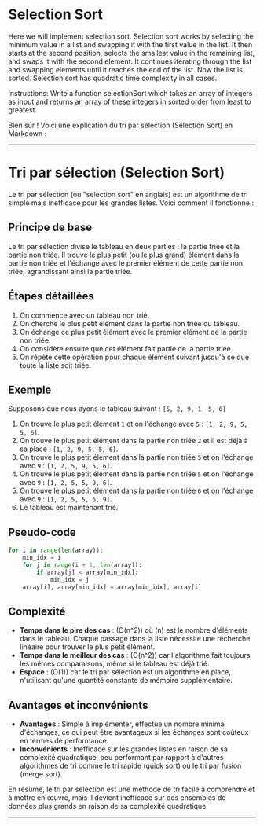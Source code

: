 # Selection Sort

Here we will implement selection sort. Selection sort works by selecting the minimum value in a list and swapping it with the first value in the list. It then starts at the second position, selects the smallest value in the remaining list, and swaps it with the second element. It continues iterating through the list and swapping elements until it reaches the end of the list. Now the list is sorted. Selection sort has quadratic time complexity in all cases.

Instructions: Write a function selectionSort which takes an array of integers as input and returns an array of these integers in sorted order from least to greatest.

Bien sûr ! Voici une explication du tri par sélection (Selection Sort) en Markdown :

---

# Tri par sélection (Selection Sort)

Le tri par sélection (ou "selection sort" en anglais) est un algorithme de tri simple mais inefficace pour les grandes listes. Voici comment il fonctionne :

## Principe de base

Le tri par sélection divise le tableau en deux parties : la partie triée et la partie non triée. Il trouve le plus petit (ou le plus grand) élément dans la partie non triée et l'échange avec le premier élément de cette partie non triée, agrandissant ainsi la partie triée.

## Étapes détaillées

1. On commence avec un tableau non trié.
2. On cherche le plus petit élément dans la partie non triée du tableau.
3. On échange ce plus petit élément avec le premier élément de la partie non triée.
4. On considère ensuite que cet élément fait partie de la partie triée.
5. On répète cette opération pour chaque élément suivant jusqu'à ce que toute la liste soit triée.

## Exemple

Supposons que nous ayons le tableau suivant : `[5, 2, 9, 1, 5, 6]`

1. On trouve le plus petit élément `1` et on l'échange avec `5` : `[1, 2, 9, 5, 5, 6]`.
2. On trouve le plus petit élément dans la partie non triée `2` et il est déjà à sa place : `[1, 2, 9, 5, 5, 6]`.
3. On trouve le plus petit élément dans la partie non triée `5` et on l'échange avec `9` : `[1, 2, 5, 9, 5, 6]`.
4. On trouve le plus petit élément dans la partie non triée `5` et on l'échange avec `9` : `[1, 2, 5, 5, 9, 6]`.
5. On trouve le plus petit élément dans la partie non triée `6` et on l'échange avec `9` : `[1, 2, 5, 5, 6, 9]`.
6. Le tableau est maintenant trié.

## Pseudo-code

```python
for i in range(len(array)):
    min_idx = i
    for j in range(i + 1, len(array)):
        if array[j] < array[min_idx]:
            min_idx = j
    array[i], array[min_idx] = array[min_idx], array[i]
```

## Complexité

- **Temps dans le pire des cas** : \(O(n^2)\) où \(n\) est le nombre d'éléments dans le tableau. Chaque passage dans la liste nécessite une recherche linéaire pour trouver le plus petit élément.
- **Temps dans le meilleur des cas** : \(O(n^2)\) car l'algorithme fait toujours les mêmes comparaisons, même si le tableau est déjà trié.
- **Espace** : \(O(1)\) car le tri par sélection est un algorithme en place, n'utilisant qu'une quantité constante de mémoire supplémentaire.

## Avantages et inconvénients

- **Avantages** : Simple à implémenter, effectue un nombre minimal d'échanges, ce qui peut être avantageux si les échanges sont coûteux en termes de performance.
- **Inconvénients** : Inefficace sur les grandes listes en raison de sa complexité quadratique, peu performant par rapport à d'autres algorithmes de tri comme le tri rapide (quick sort) ou le tri par fusion (merge sort).

En résumé, le tri par sélection est une méthode de tri facile à comprendre et à mettre en œuvre, mais il devient inefficace sur des ensembles de données plus grands en raison de sa complexité quadratique.

---